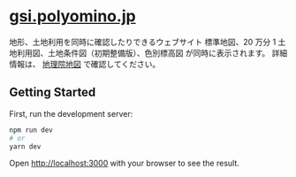 # [gsi.polyomino.jp](https://gsi.polyomino.jp/)

地形、土地利用を同時に確認したりできるウェブサイト
標準地図、20 万分 1 土地利用図、土地条件図（初期整備版）、色別標高図 が同時に表示されます。
詳細情報は、 [地理院地図](https://maps.gsi.go.jp/) で確認してください。

## Getting Started

First, run the development server:

```bash
npm run dev
# or
yarn dev
```

Open [http://localhost:3000](http://localhost:3000) with your browser to see the result.
